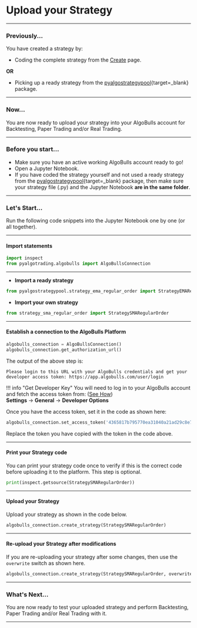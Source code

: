 # Upload your Strategy

---
### Previously...

You have created a strategy by:

* Coding the complete strategy from the [Create](programexample.md) page.

**OR**

* Picking up a ready strategy from the [pyalgostrategypool](https://github.com/algobulls/pyalgostrategypool){target=_blank} package.

---
### Now...
You are now ready to upload your strategy into your AlgoBulls account for Backtesting, Paper Trading and/or Real Trading. 

---
### Before you start...
* Make sure you have an active working AlgoBulls account ready to go!
* Open a Jupyter Notebook.
* If you have coded the strategy yourself and not used a ready strategy from the [pyalgostrategypool](https://github.com/algobulls/pyalgostrategypool){target=_blank} package, then make sure your strategy file (.py) and the Jupyter Notebook **are in the same folder**. 

---
### Let's Start...
Run the following code snippets into the Jupyter Notebook one by one (or all together).


---
#### Import statements

```python
import inspect
from pyalgotrading.algobulls import AlgoBullsConnection
```

---
- **Import a ready strategy**
```python
from pyalgostrategypool.strategy_ema_regular_order import StrategyEMARegularOrder
```

- **Import your own strategy**
```python
from strategy_sma_regular_order import StrategySMARegularOrder
```

---
#### Establish a connection to the AlgoBulls Platform

```python
algobulls_connection = AlgoBullsConnection()
algobulls_connection.get_authorization_url()
```
The output of the above step is:

`Please login to this URL with your AlgoBulls credentials and get your developer access token: https://app.algobulls.com/user/login`

!!! info "Get Developer Key"
    You will need to log in to your AlgoBulls account and fetch the access token from:  ([See How](https://algobulls.github.io/pyalgotrading/pyalgotrad/prerequisites/#algobulls-account]{target=_blank}))  
    **Settings** -> **General** -> **Developer Options**  
  
Once you have the access token, set it in the code as shown here:

```python
algobulls_connection.set_access_token('4365817b795770ea31040a21ad29c8e78b63ad88')
```
Replace the token you have copied with the token in the code above.

---
#### Print your Strategy code
You can print your strategy code once to verify if this is the correct code before uploading it to the platform. This step is optional.
```python
print(inspect.getsource(StrategySMARegularOrder))
```

---
#### Upload your Strategy
Upload your strategy as shown in the code below.
```python
algobulls_connection.create_strategy(StrategySMARegularOrder)
```

---
#### Re-upload your Strategy after modifications
If you are re-uploading your strategy after some changes, then use the ```overwrite``` switch as shown here.
```python
algobulls_connection.create_strategy(StrategySMARegularOrder, overwrite=True)
```

---
### What's Next...
You are now ready to test your uploaded strategy and perform Backtesting, Paper Trading and/or Real Trading with it.

---
